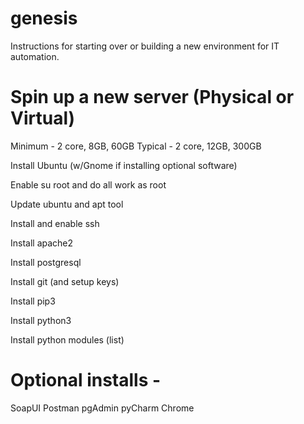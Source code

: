 # genesis
Instructions for starting over or building a new environment for IT automation.

# Spin up a new server (Physical or Virtual)
Minimum - 2 core, 8GB, 60GB 
Typical - 2 core, 12GB, 300GB

Install Ubuntu (w/Gnome if installing optional software)

Enable su root and do all work as root

Update ubuntu and apt tool

Install and enable ssh

Install apache2

Install postgresql

Install git (and setup keys)

Install pip3

Install python3

Install python modules (list)

# Optional installs -
SoapUI
Postman
pgAdmin
pyCharm
Chrome

